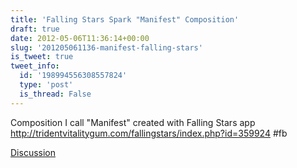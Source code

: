 ```yaml
---
title: 'Falling Stars Spark "Manifest" Composition'
draft: true
date: 2012-05-06T11:36:14+00:00
slug: '201205061136-manifest-falling-stars'
is_tweet: true
tweet_info:
  id: '198994556308557824'
  type: 'post'
  is_thread: False
---
```




Composition I call "Manifest" created with Falling Stars app <http://tridentvitalitygum.com/fallingstars/index.php?id=359924> #fb

[Discussion](https://x.com/sytelus/status/198994556308557824)
